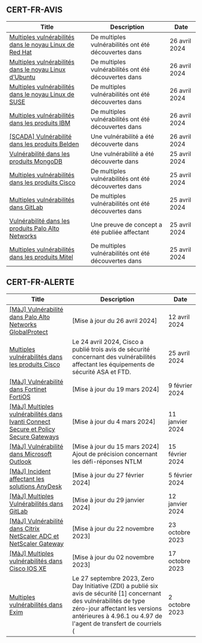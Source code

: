 
## CERT-FR-AVIS
|Title|Description|Date|
|---|---|---|
| [Multiples vulnérabilités dans le noyau Linux de Red Hat](https://www.cert.ssi.gouv.fr/avis/CERTFR-2024-AVI-0353/) | De multiples vulnérabilités ont été découvertes dans  | 26 avril 2024 |
| [Multiples vulnérabilités dans le noyau Linux d’Ubuntu](https://www.cert.ssi.gouv.fr/avis/CERTFR-2024-AVI-0352/) | De multiples vulnérabilités ont été découvertes dans  | 26 avril 2024 |
| [Multiples vulnérabilités dans le noyau Linux de SUSE](https://www.cert.ssi.gouv.fr/avis/CERTFR-2024-AVI-0351/) | De multiples vulnérabilités ont été découvertes dans  | 26 avril 2024 |
| [Multiples vulnérabilités dans les produits IBM](https://www.cert.ssi.gouv.fr/avis/CERTFR-2024-AVI-0350/) | De multiples vulnérabilités ont été découvertes dans  | 26 avril 2024 |
| [[SCADA] Vulnérabilité dans les produits Belden](https://www.cert.ssi.gouv.fr/avis/CERTFR-2024-AVI-0349/) | Une vulnérabilité a été découverte dans  | 26 avril 2024 |
| [Vulnérabilité dans les produits MongoDB](https://www.cert.ssi.gouv.fr/avis/CERTFR-2024-AVI-0348/) | Une vulnérabilité a été découverte dans  | 25 avril 2024 |
| [Multiples vulnérabilités dans les produits Cisco](https://www.cert.ssi.gouv.fr/avis/CERTFR-2024-AVI-0347/) | De multiples vulnérabilités ont été découvertes dans  | 25 avril 2024 |
| [Multiples vulnérabilités dans GitLab](https://www.cert.ssi.gouv.fr/avis/CERTFR-2024-AVI-0346/) | De multiples vulnérabilités ont été découvertes dans  | 25 avril 2024 |
| [Vulnérabilité dans les produits Palo Alto Networks](https://www.cert.ssi.gouv.fr/avis/CERTFR-2024-AVI-0345/) | Une preuve de concept a été publiée affectant | 25 avril 2024 |
| [Multiples vulnérabilités dans les produits Mitel](https://www.cert.ssi.gouv.fr/avis/CERTFR-2024-AVI-0344/) | De multiples vulnérabilités ont été découvertes dans  | 25 avril 2024 |
## CERT-FR-ALERTE
|Title|Description|Date|
|---|---|---|
| [[MàJ] Vulnérabilité dans Palo Alto Networks GlobalProtect](https://www.cert.ssi.gouv.fr/alerte/CERTFR-2024-ALE-006/) | [Mise à jour du 26 avril 2024] | 12 avril 2024 |
| [Multiples vulnérabilités dans les produits Cisco](https://www.cert.ssi.gouv.fr/alerte/CERTFR-2024-ALE-007/) | Le 24 avril 2024, Cisco a publié trois avis de sécurité concernant des vulnérabilités affectant les équipements de sécurité ASA et FTD. | 25 avril 2024 |
| [[MàJ] Vulnérabilité dans Fortinet FortiOS](https://www.cert.ssi.gouv.fr/alerte/CERTFR-2024-ALE-004/) | [Mise à jour du 19 mars 2024] | 9 février 2024 |
| [[MàJ] Multiples vulnérabilités dans Ivanti Connect Secure et Policy Secure Gateways](https://www.cert.ssi.gouv.fr/alerte/CERTFR-2024-ALE-001/) | [Mise à jour du 4 mars 2024] | 11 janvier 2024 |
| [[MàJ] Vulnérabilité dans Microsoft Outlook](https://www.cert.ssi.gouv.fr/alerte/CERTFR-2024-ALE-005/) | [Mise à jour du 15 mars 2024] Ajout de précision concernant les défi-réponses NTLM | 15 février 2024 |
| [[MàJ] Incident affectant les solutions AnyDesk](https://www.cert.ssi.gouv.fr/alerte/CERTFR-2024-ALE-003/) | [Mise à jour du 27 février 2024]  | 5 février 2024 |
| [[MàJ] Multiples Vulnérabilités dans GitLab](https://www.cert.ssi.gouv.fr/alerte/CERTFR-2024-ALE-002/) | [Mise à jour du 29 janvier 2024]  | 12 janvier 2024 |
| [[MàJ] Vulnérabilité dans Citrix NetScaler ADC et NetScaler Gateway](https://www.cert.ssi.gouv.fr/alerte/CERTFR-2023-ALE-012/) | [Mise à jour du 22 novembre 2023] | 23 octobre 2023 |
| [[MàJ] Multiples vulnérabilités dans Cisco IOS XE](https://www.cert.ssi.gouv.fr/alerte/CERTFR-2023-ALE-011/) | [Mise à jour du 02 novembre 2023] | 17 octobre 2023 |
| [Multiples vulnérabilités dans Exim](https://www.cert.ssi.gouv.fr/alerte/CERTFR-2023-ALE-010/) | Le 27 septembre 2023, Zero Day Initiative (ZDI) a publié six avis de sécurité [1] concernant des vulnérabilités de type zéro-jour affectant les versions antérieures à 4.96.1 ou 4.97 de l'agent de transfert de courriels ( | 2 octobre 2023 |
